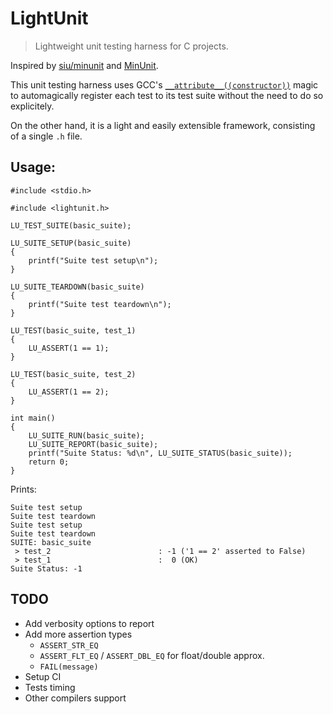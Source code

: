 # LightUnit
> Lightweight unit testing harness for C projects.

Inspired by [siu/minunit](https://github.com/siu/minunit) and [MinUnit](http://www.jera.com/techinfo/jtns/jtn002.html).

This unit testing harness uses GCC's [`__attribute__((constructor))`](https://gcc.gnu.org/onlinedocs/gcc-4.7.0/gcc/Function-Attributes.html)
magic to automagically register each test to its test suite without the need to do so explicitely.

On the other hand, it is a light and easily extensible framework, consisting of a single `.h` file.

## Usage:

    #include <stdio.h>

    #include <lightunit.h>

    LU_TEST_SUITE(basic_suite);

    LU_SUITE_SETUP(basic_suite)
    {
        printf("Suite test setup\n");
    }

    LU_SUITE_TEARDOWN(basic_suite)
    {
        printf("Suite test teardown\n");
    }

    LU_TEST(basic_suite, test_1)
    {
        LU_ASSERT(1 == 1);
    }

    LU_TEST(basic_suite, test_2)
    {
        LU_ASSERT(1 == 2);
    }

    int main()
    {
        LU_SUITE_RUN(basic_suite);
        LU_SUITE_REPORT(basic_suite);
        printf("Suite Status: %d\n", LU_SUITE_STATUS(basic_suite));
        return 0;
    }
    
Prints:

    Suite test setup
    Suite test teardown
    Suite test setup
    Suite test teardown
    SUITE: basic_suite
     > test_2                        : -1 ('1 == 2' asserted to False)
     > test_1                        :  0 (OK)
    Suite Status: -1

## TODO
* Add verbosity options to report
* Add more assertion types
  * `ASSERT_STR_EQ`
  * `ASSERT_FLT_EQ` / `ASSERT_DBL_EQ` for float/double approx.
  * `FAIL(message)`
* Setup CI
* Tests timing
* Other compilers support

